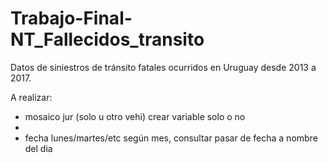 # Trabajo-Final-NT_Fallecidos_transito
Datos de siniestros de tránsito fatales ocurridos en Uruguay desde 2013 a 2017.



A realizar:

- mosaico jur (solo u otro vehi) crear variable solo o no
-
- fecha lunes/martes/etc según mes, consultar pasar de fecha a nombre del dia
